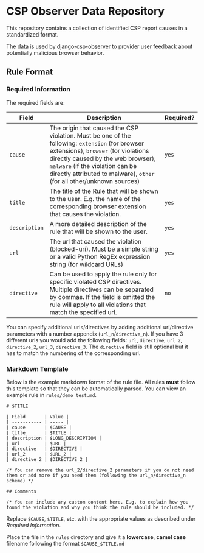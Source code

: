 # CSP Observer Data Repository
This repository contains a collection of identified CSP report causes in a standardized format.

The data is used by [django-csp-observer](https://github.com/flxn/django-csp-observer) to provider user feedback about potentially malicious browser behavior.

## Rule Format

### Required Information

The required fields are:

| Field | Description | Required? |
| ----- | ----------- | --------- |
| `cause` | The origin that caused the CSP violation. Must be one of the following: `extension` (for browser extensions), `browser` (for violations directly caused by the web browser), `malware` (if the violation can be directly attributed to malware), `other` (for all other/unknown sources) | `yes` |
| `title` | The title of the Rule that will be shown to the user. E.g. the name of the corresponding browser extension that causes the violation. | `yes` |
| `description` | A more detailed description of the rule that will be shown to the user. | `yes` |
| `url` | The url that caused the violation (blocked-uri). Must be a simple string or a valid Python RegEx expression string (for wildcard URLs) | `yes` |
| `directive` | Can be used to apply the rule only for specific violated CSP directives. Multiple directives can be separated by commas. If the field is omitted the rule will apply to all violations that match the specified url. | `no` |

You can specify additional urls/directives by adding additional url/directive parameters with a number appendix (`url_n`/`directive_n`). If you have 3 different urls you would add the following fields:
`url`, `directive`, `url_2`, `directive_2`, `url_3`, `directive_3`. The `directive` field is still optional but it has to match the numbering of the corresponding url.

### Markdown Template

Below is the example markdown format of the rule file. All rules **must** follow this template so that they can be automatically parsed.
You can view an example rule in ``rules/demo_test.md``.

```
# $TITLE

| Field       | Value |
| ----------- | ----- |
| cause       | $CAUSE |
| title       | $TITLE |
| description | $LONG_DESCRIPTION |
| url         | $URL |
| directive   | $DIRECTIVE |
| url_2       | $URL_2 |
| directive_2 | $DIRECTIVE_2 |

/* You can remove the url_2/directive_2 parameters if you do not need them or add more if you need them (following the url_n/directive_n scheme) */

## Comments

/* You can include any custom content here. E.g. to explain how you found the violation and why you think the rule should be included. */
```

Replace `$CAUSE`, `$TITLE`, etc. with the appropriate values as described under *Required Information*.

Place the file in the `rules` directory and give it a **lowercase**, **camel case** filename following the format `$CAUSE_$TITLE.md`